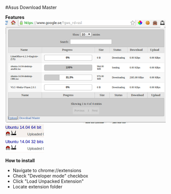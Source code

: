 #Asus Download Master

<b>Features</b><br />
![Alt text](/image/routerdownlads.png?raw=true "Download list")
![Alt text](/image/routermagnet.png?raw=true "Router magnet")

<b>How to install</b><br />
- Navigate to chrome://extensions
- Check "Developer mode" checkbox
- Click "Load Unpacked Extension"
- Locate extension folder
